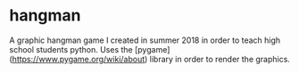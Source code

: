# hangman
A graphic hangman game I created in summer 2018 in order to teach high school students python. Uses the [pygame] (https://www.pygame.org/wiki/about) library in order to render the graphics.
